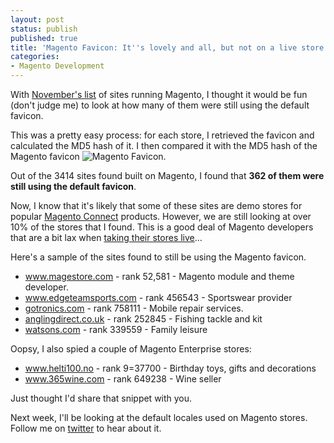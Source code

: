 ```yaml
---
layout: post
status: publish
published: true
title: 'Magento Favicon: It''s lovely and all, but not on a live store please guys!'
categories:
- Magento Development
---
```

With <a href="2010/11/magento-tops-ecommerce-market-share-november-2010/">November's list</a> of sites running Magento, I thought it would be fun (don't judge me) to look at how many of them were still using the default favicon.

This was a pretty easy process: for each store, I retrieved the favicon and calculated the MD5 hash of it.  I then compared it with the MD5 hash of the Magento favicon <img style="display:inline; margin:0;" src="/img/2010/11/favicon.ico" alt="Magento Favicon" title="Magento Favicon" />.

Out of the 3414 sites found built on Magento, I found that <strong>362 of them were still using the default favicon</strong>.   

Now, I know that it's likely that some of these sites are demo stores for popular <a href="http://www.magentocommerce.com/magento-connect">Magento Connect</a> products.  However, we are still looking at over 10% of the stores that I found.  This is a good deal of Magento developers that are a bit lax when <a href="2010/09/37-point-magento-pre-launch-checklist/">taking their stores live</a>...

Here's a sample of the sites found to still be using the Magento favicon.

<ul><li><a href="http://www.magestore.com">www.magestore.com</a> - rank 52,581 - Magento module and theme developer.</li>
   <li><a href="http://www.edgeteamsports.com">www.edgeteamsports.com</a> - rank 456543 - Sportswear provider</li>
    <li><a href="http://gotronics.com">gotronics.com</a> - rank 758111 - Mobile repair services.</li>
     <li><a href="http://anglingdirect.co.uk">anglingdirect.co.uk</a> - rank 252845 - Fishing tackle and kit</li>
     <li><a href="http://watsons.com/">watsons.com</a> - rank 339559 - Family leisure</li>
</ul>

Oopsy, I also spied a couple of Magento Enterprise stores:

<ul>
    <li><a href="http://www.helti100.no">www.helti100.no</a> - rank 9=37700 - Birthday toys, gifts and decorations</li>
    <li><a href="http://www.365wine.com">www.365wine.com</a> - rank 649238 - Wine seller</li>
</ul>

Just thought I'd share that snippet with you.

Next week, I'll be looking at the default locales used on Magento stores.  Follow me on <a href="http://www.twitter.com/bobbyshaw">twitter</a> to hear about it.
